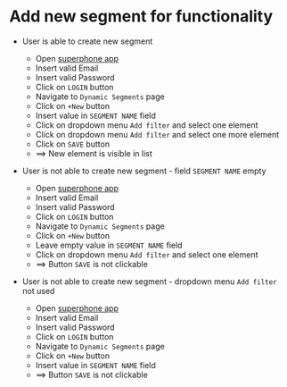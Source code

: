 # Add new segment for functionality

* User is able to create new segment
  * Open [superphone app](https://app.superphone-stage.com/login)
  * Insert valid Email 
  * Insert valid Password 
  * Click on `LOGIN` button
  * Navigate to `Dynamic Segments` page
  * Click on `+New` button
  * Insert value in `SEGMENT NAME` field
  * Click on dropdown menu `Add filter` and select one element
  * Click on dropdown menu `Add filter` and select one more element
  * Click on `SAVE` button
  * ==> New element is visible in list

* User is not able to create new segment - field `SEGMENT NAME` empty
  * Open [superphone app](https://app.superphone-stage.com/login)
  * Insert valid Email 
  * Insert valid Password 
  * Click on `LOGIN` button
  * Navigate to `Dynamic Segments` page
  * Click on `+New` button
  * Leave empty value in `SEGMENT NAME` field
  * Click on dropdown menu `Add filter` and select one element 
  * ==> Button `SAVE` is not clickable

* User is not able to create new segment - dropdown menu `Add filter` not used
  * Open [superphone app](https://app.superphone-stage.com/login)
  * Insert valid Email 
  * Insert valid Password 
  * Click on `LOGIN` button
  * Navigate to `Dynamic Segments` page
  * Click on `+New` button
  * Insert value in `SEGMENT NAME` field
  * ==> Button `SAVE` is not clickable